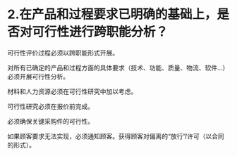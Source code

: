 # 2.在产品和过程要求已明确的基础上，是否对可行性进行跨职能分析？

可行性评价过程必须以跨职能形式开展。

对所有已确定的产品和过程方面的具体要求（技术、功能、质量、物流、软件...）必须开展可行性分析。

材料和人力资源必须在可行性研究中加以考虑。

可行性研究必须在报价前完成。

必须确保关键采购件的可行性。

如果顾客要求无法实现，必须通知顾客。获得顾客对偏离的“放行”/许可（以合同的形式）。